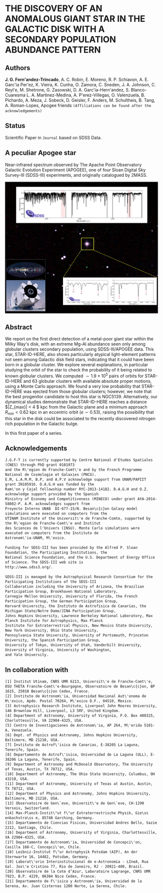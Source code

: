 THE DISCOVERY OF AN ANOMALOUS GIANT STAR IN THE GALACTIC DISK WITH A SECONDARY POPULATION ABUNDANCE PATTERN
===

Authors
--
**J. G. Fern\'andez-Trincado**, A. C. Robin, E. Moreno, R. P. Schiavon, A. E. Garc\'ia Per\'ez,  K. Vieira, K. Cunha,  O. Zamora, C. Sneden, J. A. Johnson, C. Reyl\'e, M. Shetrone, G. Zasowski, D. A. Garc\'ia-Hern\'andez, S. Blanco-Cuaresma L. A. Martinez-Medina, A. P\'erez-Villegas, O. Valenzuela, B. Pichardo, A. Meza, J. Sobeck, D. Geisler, F. Anders, M. Schultheis, B. Tang, A. Roman-Lopes, Apogee friends `(Affiliations can be found after the acknowledgements)`

Status
--

Scientific Paper in `Journal` based on SDSS Data.

A peculiar Apogee star
--
Near-infrared spectrum observed by The Apache Point Observatory Galactic Evolution Experiment (APOGEE), one of four Sloan Digital Sky Survey-III (SDSS-III) experiments, and originally catalogued by 2MASS.

![Apogee](https://github.com/Fernandez-Trincado/SDSS-IV-Project0184/blob/master/Apogee.png "Apogee")

Abstract
---


We report on the first direct detection of a metal-poor giant star within the Milky Way's disk, with an extreme Mg-Al abundance seen only among globular clusters secondary population, 
using SDSS-III/APOGEE data. This star, STAR-ID-HERE, also shows particularly atypical light-element patterns 
not seen among Galactic disk field stars, indicating that it could have been born in a globular cluster. 
We explore several explanations, in particular studying the orbit of the star to check the probability of it being related to known globular clusters. We computed $\sim1.9\times10^{5}$ pairs of orbits for  STAR-ID-HERE and 63 globular clusters 
with available absolute proper motions, using a Monte Carlo approach.
We found a very low probability that  STAR-ID-HERE was ejected from those globular clusters; 
however, we note that the best progenitor candidate to host this star is NGC5139. 
Alternatively, our dynamical studies demonstrate that  STAR-ID-HERE 
reaches a distance  $|Z_{max}| < 4 $ kpc from the Galactic plane and a minimum approach $R_{min}<0.62$ kpc 
in an eccentric orbit ($e\sim0.53$), raising the possibility that this star in the disk could be associated to the recently discovered nitrogen rich population in the Galactic bulge.


In this first paper of a series.


Acknowledgements
--

    J.G.F-T is currently supported by Centre National d'Etudes Spatiales (CNES) through PhD grant 0101973 
    and the R\'egion de Franche-Comt\'e and by the French Programme National de Cosmologie et Galaxies (PNCG). 
    E.M, L.A.M.M, B.P, and A.P.V acknowledge support from UNAM/PAPIIT grant IN105916. D.A.G.H was funded by the 
    Ram\'on y Cajal fellowship number RYC-2013-14182. D.A.G.H and O.Z. acknowledge support provided by the Spanish 
    Ministry of Economy and Competitiveness (MINECO) under grant AYA-2014-58082-P. A.M. acknowledges support from 
    Proyecto Interno UNAB  DI-677-15/N. Besan\c{c}on Galaxy model simulations were executed on computers from the 
    UTINAM Institute of the Universit\'e de Franche-Comte, supported by the R\'egion de Franche-Comt\'e and Institut 
    des Sciences de l'Univers (INSU). Monte Carlo simulations were executed on computers from the Instituto de
    Astronom\'ia-UNAM, M\'exico. 
    
    Funding for SDSS-III has been provided by the Alfred P. Sloan Foundation, the Participating Institutions, the
    National Science Foundation, and the U.S. Department of Energy Office of Science. The SDSS-III web site is
    http://www.sdss3.org/.
    
    SDSS-III is managed by the Astrophysical Research Consortium for the Participating Institutions of the SDSS-III
    Collaboration including the University of Arizona, the Brazilian Participation Group, Brookhaven National Laboratory,
    Carnegie Mellon University, University of Florida, the French Participation Group, the German Participation Group,
    Harvard University, the Instituto de Astrofisica de Canarias, the Michigan State/Notre Dame/JINA Participation Group,
    Johns Hopkins University, Lawrence Berkeley National Laboratory, Max Planck Institute for Astrophysics, Max Planck
    Institute for Extraterrestrial Physics, New Mexico State University, New York University, Ohio State University,
    Pennsylvania State University, University of Portsmouth, Princeton University, the Spanish Participation Group,
    University of Tokyo, University of Utah, Vanderbilt University, University of Virginia, University of Washington, 
    and Yale University.



In collaboration with
--
  
    [1] Institut Utinam, CNRS UMR 6213, Universit\'e de Franche-Comt\'e, OSU THETA Franche-Comt\'e-Bourgogne, Observatoire de Besan\c{c}on, BP 1615, 25010 Besan\c{c}on Cedex, France.
    [2] Instituto de Astronom\'ia, Universidad Nacional Aut\'onoma de M\'exico, Apdo. Postal 70264, M\'exico D.F., 04510, Mexico.
    [3] Astrophysics Research Institute, Liverpool John Moores University, 146 Brownlow Hill, Liverpool, L3 5RF, United Kingdom.
    [4] Department of Astronomy, University of Virginia, P.O. Box 400325, Charlottesville, VA 22904-4325, USA.
    [5] Centro de Investigaciones de Astronom\'ia, AP 264, M\'erida 5101-A, Venezuela.
    [6] Dept. of Physics and Astronomy, Johns Hopkins University, Baltimore, MD 21210, USA.
    [7] Instituto de Astrof\'isica de Canarias, E-38205 La Laguna, Tenerife, Spain.
    [8] Departamento de Astrof\'isica, Universidad de La Laguna (ULL), E-38206 La Laguna, Tenerife, Spain.
    [9] Department of Astronomy and McDonald Observatory, The University of Texas, Austin, TX 78712, USA.
    [10] Department of Astronomy, The Ohio State University, Columbus, OH 43210, USA.
    [11] Department of Astronomy, University of Texas at Austin, Austin, TX 78712, USA.
    [12] Department of Physics and Astronomy, Johns Hopkins University, Baltimore, MD 21218, USA.
    [13] Observatoire de Gen\`eve, Universit\'e de Gen\`eve, CH-1290 Versoix, Switzerland.
    [14] Max-Planck-Instit\"ut f\"ur Extraterrestrische Physik, Gie\ss enbachstra\ss e, 85748 Garching, Germany.
    [15] Departamento de Ciencias Fisicas, Universidad Andres Bello, Sazie 2212, Santiago, Chile.
    [16] Department of Astronomy, University of Virginia, Charlottesville, VA 22904-4325, USA.
    [17] Departamento de Astronom\'ia, Universidad de Concepci\'on, Casilla 160-C, Concepci\'on, Chile.
    [18] Leibniz-Institut f\"ur Astrophysik Potsdam (AIP), An der Sternwarte 16, 14482, Potsdam, Germany.
    [19] Laborat\'orio Interinstitucional de e-Astronomia - LIneA, Rua Gal. Jos\'e Cristino 77, Rio de Janeiro, RJ - 20921-400, Brazil.
    [20] Observatoire de la Cote d’Azur, Laboratoire Lagrange, CNRS UMR 7923, B.P. 4229, 06304 Nice Cedex, France.
    [21] Departamento de F\'isica y Astronom\'ia, Universidad de la Serena, Av. Juan Cisternas 1200 Norte, La Serena, Chile.
